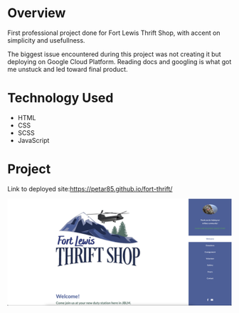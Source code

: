 # Overview

First professional project done for Fort Lewis Thrift Shop, with accent on simplicity and usefullness.

The biggest issue encountered during this project was not creating it but deploying on Google Cloud Platform.
Reading docs and googling is what got me unstuck and led toward final product.

# Technology Used

* HTML
* CSS
* SCSS
* JavaScript

# Project

Link to deployed site:https://petar85.github.io/fort-thrift/


![fort-thrift](./images/screenshot.png)